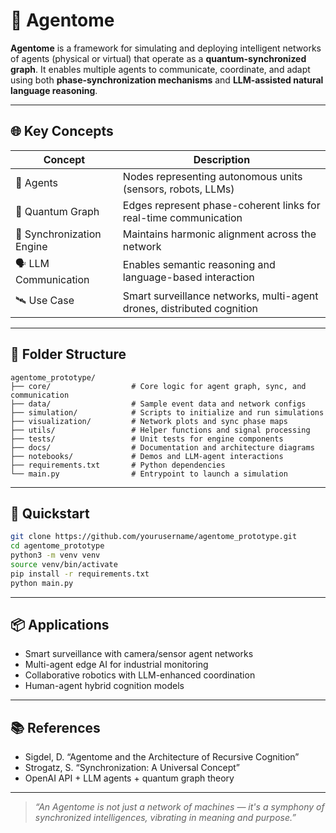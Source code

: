 # 🤖 Agentome

**Agentome** is a framework for simulating and deploying intelligent networks of agents (physical or virtual) that operate as a **quantum-synchronized graph**. It enables multiple agents to communicate, coordinate, and adapt using both **phase-synchronization mechanisms** and **LLM-assisted natural language reasoning**.

---

## 🌐 Key Concepts

| Concept | Description |
|--------|-------------|
| 🧠 Agents | Nodes representing autonomous units (sensors, robots, LLMs) |
| 🔗 Quantum Graph | Edges represent phase-coherent links for real-time communication |
| 🔄 Synchronization Engine | Maintains harmonic alignment across the network |
| 🗣️ LLM Communication | Enables semantic reasoning and language-based interaction |
| 🛰️ Use Case | Smart surveillance networks, multi-agent drones, distributed cognition |

---

## 📁 Folder Structure

```
agentome_prototype/
├── core/                  # Core logic for agent graph, sync, and communication
├── data/                  # Sample event data and network configs
├── simulation/            # Scripts to initialize and run simulations
├── visualization/         # Network plots and sync phase maps
├── utils/                 # Helper functions and signal processing
├── tests/                 # Unit tests for engine components
├── docs/                  # Documentation and architecture diagrams
├── notebooks/             # Demos and LLM-agent interactions
├── requirements.txt       # Python dependencies
└── main.py                # Entrypoint to launch a simulation
```

---

## 🚀 Quickstart

```bash
git clone https://github.com/yourusername/agentome_prototype.git
cd agentome_prototype
python3 -m venv venv
source venv/bin/activate
pip install -r requirements.txt
python main.py
```

---

## 📦 Applications

- Smart surveillance with camera/sensor agent networks
- Multi-agent edge AI for industrial monitoring
- Collaborative robotics with LLM-enhanced coordination
- Human-agent hybrid cognition models

---

## 📚 References

- Sigdel, D. “Agentome and the Architecture of Recursive Cognition”
- Strogatz, S. “Synchronization: A Universal Concept”
- OpenAI API + LLM agents + quantum graph theory

---

> _“An Agentome is not just a network of machines — it's a symphony of synchronized intelligences, vibrating in meaning and purpose.”_
